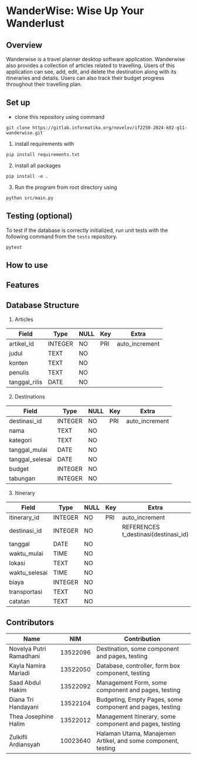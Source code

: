 # WanderWise: Wise Up Your Wanderlust

## Overview

Wanderwise is a travel planner desktop software application. Wanderwise also provides a collection of articles related to travelling. Users of this application can see, add, edit, and delete the destination along with its itineraries and details. Users can also track their budget progress throughout their travelling plan.

## Set up
- clone this repository using command
```
git clone https://gitlab.informatika.org/novelxv/if2250-2024-k02-g11-wanderwise.git
```
1. install requirements with
```
pip install requirements.txt
```
2. install all packages
```
pip install -e .
```
3. Run the program from root directory using
```
python src/main.py
```

## Testing (optional)
To test if the database is correctly initialized, run unit tests with the following command from the `tests` repository.
```
pytest
```

## How to use

## Features


## Database Structure

1. Articles

|     Field     |    Type   | NULL |   Key   |       Extra      |
| ------------- |  -------- | ---- | ------- | ---------------- |
| artikel_id    |  INTEGER  |  NO  |   PRI   |  auto_increment  |
| judul         |    TEXT   |  NO  |         |                  |
| konten        |    TEXT   |  NO  |         |                  |
| penulis       |    TEXT   |  NO  |         |                  |
| tanggal_rilis |    DATE   |  NO  |         |                  |

2. Destinations

|       Field     |    Type   | NULL |   Key   |       Extra      |
| --------------- |  -------- | ---- | ------- | ---------------- |
| destinasi_id    |  INTEGER  |  NO  |   PRI   | auto_increment   |
| nama            |    TEXT   |  NO  |         |                  |
| kategori        |    TEXT   |  NO  |         |                  |
| tanggal_mulai   |    DATE   |  NO  |         |                  |
| tanggal_selesai |    DATE   |  NO  |         |                  |
| budget          |  INTEGER  |  NO  |         |                  |
| tabungan        |  INTEGER  |  NO  |         |                  |

3. Itinerary

|       Field     |    Type   | NULL |   Key   |                 Extra              |
| --------------- |  -------- | ---- | ------- | ---------------------------------  |
| itinerary_id    |  INTEGER  |  NO  |   PRI   |            auto_increment          |
| destinasi_id    |  INTEGER  |  NO  |         |REFERENCES t_destinasi(destinasi_id)|
|     tanggal     |    DATE   |  NO  |         |                                    |
|  waktu_mulai    |    TIME   |  NO  |         |                                    |
|     lokasi      |    TEXT   |  NO  |         |                                    |
| waktu_selesai   |    TIME   |  NO  |         |                                    |
|     biaya       |  INTEGER  |  NO  |         |                                    |
|  transportasi   |    TEXT   |  NO  |         |                                    |
|    catatan      |    TEXT   |  NO  |         |                                    |

## Contributors
|         Name           |     NIM    | Contribution |  
| ---------------------- |  --------- | ------------ | 
| Novelya Putri Ramadhani|  13522096  | Destination, some component and pages, testing            |   
|   Kayla Namira Mariadi |  13522050  | Database, controller, form box component, testing             |   
|    Saad Abdul Hakim    |  13522092  | Management Form, some component and pages, testing             |   
| Diana Tri Handayani    |  13522104  | Budgeting, Empty Pages,  some component and pages, testing            |   
| Thea Josephine Halim   |  13522012  | Management Itinerary, some component and pages, testing          |   
| Zulkifli Ardiansyah    |  10023640  | Halaman Utama, Manajemen Artikel, and some component, testing             |      